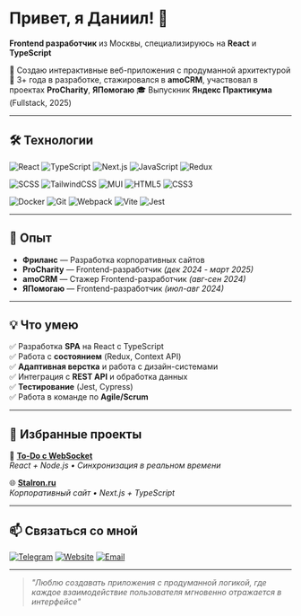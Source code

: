 # Привет, я Даниил! 👋

**Frontend разработчик** из Москвы, специализируюсь на **React** и **TypeScript**

🎯 Создаю интерактивные веб-приложения с продуманной архитектурой  
💼 3+ года в разработке, стажировался в **amoCRM**, участвовал в проектах **ProCharity**, **ЯПомогаю**
🎓 Выпускник **Яндекс Практикума** (Fullstack, 2025)  

---

## 🛠 Технологии

![React](https://img.shields.io/badge/-React-20232A?style=for-the-badge&logo=react&logoColor=61DAFB)
![TypeScript](https://img.shields.io/badge/-TypeScript-3178C6?style=for-the-badge&logo=typescript&logoColor=white)
![Next.js](https://img.shields.io/badge/-Next.js-000000?style=for-the-badge&logo=nextdotjs&logoColor=white)
![JavaScript](https://img.shields.io/badge/-JavaScript-F7DF1E?style=for-the-badge&logo=javascript&logoColor=black)
![Redux](https://img.shields.io/badge/-Redux-764ABC?style=for-the-badge&logo=redux&logoColor=white)

![SCSS](https://img.shields.io/badge/-SCSS-CC6699?style=for-the-badge&logo=sass&logoColor=white)
![TailwindCSS](https://img.shields.io/badge/-Tailwind-38B2AC?style=for-the-badge&logo=tailwindcss&logoColor=white)
![MUI](https://img.shields.io/badge/-MUI-0081CB?style=for-the-badge&logo=mui&logoColor=white)
![HTML5](https://img.shields.io/badge/-HTML5-E34F26?style=for-the-badge&logo=html5&logoColor=white)
![CSS3](https://img.shields.io/badge/-CSS3-1572B6?style=for-the-badge&logo=css3&logoColor=white)

![Docker](https://img.shields.io/badge/-Docker-2496ED?style=for-the-badge&logo=docker&logoColor=white)
![Git](https://img.shields.io/badge/-Git-F05032?style=for-the-badge&logo=git&logoColor=white)
![Webpack](https://img.shields.io/badge/-Webpack-8DD6F9?style=for-the-badge&logo=webpack&logoColor=black)
![Vite](https://img.shields.io/badge/-Vite-646CFF?style=for-the-badge&logo=vite&logoColor=white)
![Jest](https://img.shields.io/badge/-Jest-C21325?style=for-the-badge&logo=jest&logoColor=white)

---

## 🚀 Опыт

- **Фриланс** — Разработка корпоративных сайтов
- **ProCharity** — Frontend-разработчик *(дек 2024 - март 2025)*
- **amoCRM** — Стажер Frontend-разработчик *(авг-сен 2024)*  
- **ЯПомогаю** — Frontend-разработчик *(июл-авг 2024)*

---

## 💡 Что умею

✅ Разработка **SPA** на React с TypeScript  
✅ Работа с **состоянием** (Redux, Context API)  
✅ **Адаптивная верстка** и работа с дизайн-системами  
✅ Интеграция с **REST API** и обработка данных  
✅ **Тестирование** (Jest, Cypress)  
✅ Работа в команде по **Agile/Scrum**

---

## 🌟 Избранные проекты

🎨 **[To-Do с WebSocket](https://github.com/daniildd-kh/sharing-todo)**  
*React + Node.js • Синхронизация в реальном времени*

🌐 **[Stalron.ru](https://stalron.ru)**  
*Корпоративный сайт • Next.js + TypeScript*

---

## 📫 Связаться со мной

[![Telegram](https://img.shields.io/badge/-Telegram-2CA5E0?style=for-the-badge&logo=telegram&logoColor=white)](https://t.me/daniildddd)
[![Website](https://img.shields.io/badge/-Portfolio-FF5722?style=for-the-badge&logo=google-chrome&logoColor=white)](https://daniilkhromov.ru)
[![Email](https://img.shields.io/badge/-Email-D14836?style=for-the-badge&logo=gmail&logoColor=white)](mailto:khromov865@mail.ru)

---

> *"Люблю создавать приложения с продуманной логикой, где каждое взаимодействие пользователя мгновенно отражается в интерфейсе"*
